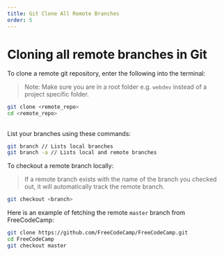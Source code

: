 ```yaml
---
title: Git Clone All Remote Branches
order: 5
---
```

# Cloning all remote branches in Git

To clone a remote git repository, enter the following into the terminal:

> Note: Make sure you are in a root folder e.g. `webdev` instead of a project specific folder.
```bash
git clone <remote_repo>
cd <remote_repo>
```

##  

List your branches using these commands:
```bash
git branch // Lists local branches
git branch -a // Lists local and remote branches
```

To checkout a remote branch locally:
> If a remote branch exists with the name of the branch you checked out, it will automatically track the remote branch.
```bash
git checkout <branch>
```

Here is an example of fetching the remote `master` branch from FreeCodeCamp:
```bash
git clone https://github.com/FreeCodeCamp/FreeCodeCamp.git
cd FreeCodeCamp
git checkout master
```
